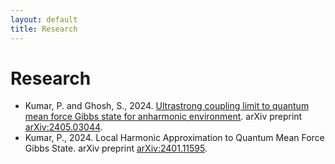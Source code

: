 ```yaml
---
layout: default
title: Research
---
```


# Research

  - Kumar, P. and Ghosh, S., 2024. [Ultrastrong coupling limit to quantum mean force Gibbs state for anharmonic environment](./ultrastrong_coupling_limit_to_quantum_mean_force_gibbs_state_for_anharmonic_environment_prem_kumar_sibasish_ghosh_paper.md). arXiv preprint [arXiv:2405.03044](https://arxiv.org/abs/2405.03044).
  - Kumar, P., 2024. Local Harmonic Approximation to Quantum Mean Force Gibbs State. arXiv preprint [arXiv:2401.11595](https://arxiv.org/abs/2401.11595).
